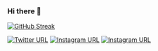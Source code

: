 ### Hi there 👋    

[![GitHub Streak](https://github-readme-streak-stats.herokuapp.com/?user=aliarslanansari)](#)

[![Twitter URL](https://img.shields.io/badge/Twitter-1DA1F2?style=for-the-badge&logo=twitter&logoColor=white)](https://twitter.com/aliarslanansari)  [![Instagram URL](https://img.shields.io/badge/Instagram-E4405F?style=for-the-badge&logo=instagram&logoColor=white)](https://instagram.com/aliarslanansari)  <a href="https://www.linkedin.com/in/aliarsalanansari/" target="_blank">![Instagram URL](https://img.shields.io/badge/LinkedIn-0077B5?style=for-the-badge&logo=linkedin&logoColor=white)</a>
<!--
**aliarslanansari/aliarslanansari** is a ✨ _special_ ✨ repository because its `README.md` (this file) appears on your GitHub profile.

Here are some ideas to get you started:

- 🔭 I’m currently working on ...
- 🌱 I’m currently learning ...
- 👯 I’m looking to collaborate on ...
- 🤔 I’m looking for help with ...
- 💬 Ask me about ...
- 📫 How to reach me: ...
- 😄 Pronouns: ...
- ⚡ Fun fact: ...
-->
